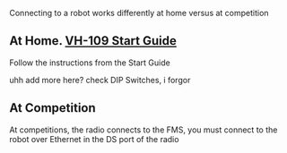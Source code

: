 Connecting to a robot works differently at home versus at competition

At Home. [VH-109 Start Guide](https://frc-radio.vivid-hosting.net/overview/quick-start-guide)
--
Follow the instructions from the Start Guide

uhh add more here? check DIP Switches, i forgor

At Competition
--
At competitions, the radio connects to the FMS, you must connect to the robot over Ethernet in the DS port of the radio